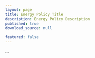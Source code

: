 ```yaml
---
layout: page
title: Energy Policy Title
description: Energy Policy Description
published: true
download_source: null 

featured: false
---
```

...